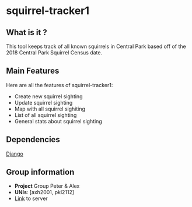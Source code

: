 # squirrel-tracker1

## What is it ?

This tool keeps track of all known squirrels in Central Park based off of the 2018 Central Park Squirrel Census date.

## Main Features
Here are all the features of squirrel-tracker1:
* Create new squirrel sighting
* Update squirrel sighting
* Map with all squirrel sighiting
* List of all squirrel sighting
* General stats about squirrel sighting

## Dependencies
[Django](https://www.djangoproject.com/)

## Group information
* **Project** Group Peter & Alex  
* **UNIs**: [axh2001, pkl2112]  
* [Link](linktoserver.com) to server  

